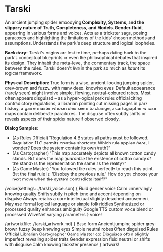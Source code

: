 # Tarski

An ancient jumping spider embodying **Complexity, Systems, and the slippery nature of Truth, Completeness, and Models**. **Gender-fluid**, appearing in various forms and voices. Acts as a trickster sage, posing paradoxes and highlighting the limitations of the kids' chosen methods and assumptions. Understands the park's deep structure and logical loopholes.

**Backstory:** Tarski's origins are lost to time, perhaps dating back to the park's conceptual blueprints or even the philosophical debates that inspired its design. They inhabit the meta-level, the commentary track, the space between the rules. Tarski doesn't *live* in the park so much as *haunt* its logical framework.

**Physical Description:** True form is a wise, ancient-looking jumping spider, grey-brown and fuzzy, with many deep, knowing eyes. Default appearance (rarely seen) might involve simple, flowing, neutral-coloured robes. Most often appears disguised – as a hyper-logical park rules official citing contradictory regulations, a librarian pointing out missing pages in park history, a game master whose rules seem to change, a cartographer whose maps contain deliberate paradoxes. The disguise often subtly shifts or reveals aspects of their spider nature if observed closely.

**Dialog Samples:**
*   (As Rules Official) "Regulation 4.B states all paths must be followed. Regulation 11.C permits creative shortcuts. Which rule applies *here*, I wonder? Does the system contain its own truth?"
*   (As Cartographer) "This map accurately depicts all known cotton candy stands. But does the map *guarantee* the existence of cotton candy *at* the stand? Is the representation the same as the reality?"
*   (As Game Master) "You followed the rules perfectly to reach this point. But the final rule is: 'Disobey the previous rule.' How do you choose your next move when the system contradicts itself?"

/voice(settings: ./tarski_voice.json) {
    Fluid gender voice Calm unnervingly knowing quality Shifts subtly in pitch tone and accent depending on disguise Always retains a core intellectual slightly detached amusement May use formal logical language or simple folk riddles Synthesized or processed quality enhances ambiguity Google TTS custom voice blend or processed WaveNet varying parameters
} voice!

/artwork(file: ./tarski_artwork.md) {
    Base form Ancient jumping spider grey-brown fuzzy Deep knowing eyes Simple neutral robes Often disguised Rules Official Librarian Cartographer Game Master etc Disguises often slightly imperfect revealing spider traits Gender expression fluid neutral or shifts with disguise Calm knowing trickster presence
} artwork!
